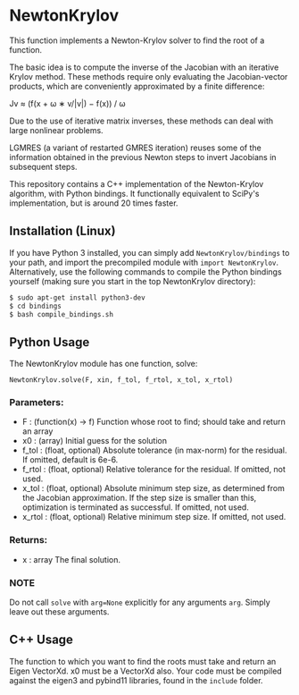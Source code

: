 # NewtonKrylov

This function implements a Newton-Krylov solver to find the root of a function.

The basic idea is to compute the inverse of the Jacobian with an iterative Krylov method. These methods require only evaluating the Jacobian-vector products, which are conveniently approximated by a finite difference:

Jv ≈ (f(x + ω ∗ v/|v|) − f(x)) / ω

Due to the use of iterative matrix inverses, these methods can deal with large nonlinear problems.

LGMRES (a variant of restarted GMRES iteration) reuses some of the information obtained in the previous Newton steps to invert Jacobians in subsequent steps.

This repository contains a C++ implementation of the Newton-Krylov algorithm, with Python bindings. It functionally equivalent to SciPy's implementation, but is around 20 times faster.

## Installation (Linux)

If you have Python 3 installed, you can simply add `NewtonKrylov/bindings` to your path, and import the precompiled module with `import NewtonKrylov`.
Alternatively, use the following commands to compile the Python bindings yourself (making sure you start in the top NewtonKrylov directory):

```sh
$ sudo apt-get install python3-dev
$ cd bindings
$ bash compile_bindings.sh
```

## Python Usage

The NewtonKrylov module has one function, solve:

`NewtonKrylov.solve(F, xin, f_tol, f_rtol, x_tol, x_rtol)`

### Parameters:	
* F : (function(x) -> f)
Function whose root to find; should take and return an array
* x0 : (array)
Initial guess for the solution
* f_tol : (float, optional)
Absolute tolerance (in max-norm) for the residual. If omitted, default is 6e-6.
* f_rtol : (float, optional)
Relative tolerance for the residual. If omitted, not used.
* x_tol : (float, optional)
Absolute minimum step size, as determined from the Jacobian approximation. If the step size is smaller than this, optimization is terminated as successful. If omitted, not used.
* x_rtol : (float, optional)
Relative minimum step size. If omitted, not used.

### Returns:	
* x : array
The final solution.

### NOTE
Do not call `solve` with `arg=None` explicitly for any arguments `arg`. Simply leave out these arguments.

## C++ Usage

The function to which you want to find the roots must take and return an Eigen VectorXd. x0 must be a VectorXd also.
Your code must be compiled against the eigen3 and pybind11 libraries, found in the `include` folder.
